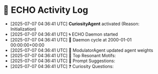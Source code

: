 # 🧠 ECHO Activity Log

- [2025-07-07 04:36:41 UTC] **CuriosityAgent** activated (Reason: Initialization)
- [2025-07-07 04:36:41 UTC] 🌀 ECHO Daemon started
- [2025-07-07 04:36:41 UTC] 🔁 Daemon cycle at 2000-01-01 00:00:00+00:00
- [2025-07-07 04:36:41 UTC] 🔧 ModulatorAgent updated agent weights
- [2025-07-07 04:36:41 UTC] 🧠 Top Resonant Motifs:
- [2025-07-07 04:36:41 UTC] 🎯 Prompt Suggestions:
- [2025-07-07 04:36:41 UTC] ❓ Curiosity Questions:
